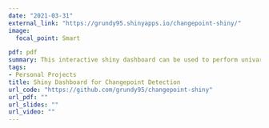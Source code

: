 ```yaml
---
date: "2021-03-31"
external_link: "https://grundy95.shinyapps.io/changepoint-shiny/"
image:
  focal_point: Smart

pdf: pdf
summary: This interactive shiny dashboard can be used to perform univariate changepoint analysis on simple simulated data sets. In addition, you can upload your own data sets in .csv format and perform changepoint analysis on these.
tags:
- Personal Projects
title: Shiny Dashboard for Changepoint Detection
url_code: "https://github.com/grundy95/changepoint-shiny"
url_pdf: ""
url_slides: ""
url_video: ""
---
```

